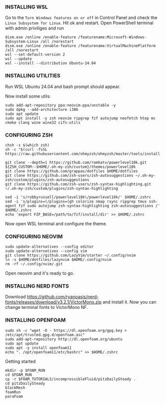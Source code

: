 ### INSTALLING WSL
Go to the `Turn Windows features on or off` in Control Panel and check the `Linux Subsystem for Linux`. Hit ok and restart.
Open PowerShell terminal with admin priviliges and run
```
dism.exe /online /enable-feature /featurename:Microsoft-Windows-Subsystem-Linux /all /norestart
dism.exe /online /enable-feature /featurename:VirtualMachinePlatform /all /norestart
wsl --set-default-version 2
wsl --update
wsl --install --distribution Ubuntu-24.04
```

### INSTALLING UTILITIES
Run WSL Ubuntu 24.04 and bash prompt should appear. 

Now install some utils:
```
sudo add-apt-repository ppa:neovim-ppa/unstable -y
sudo dpkg --add-architecture i386
sudo apt update
sudo apt install -y zsh neovim ripgrep fzf autojump neofetch htop mc cmake clang wine wine32 cifs-utils
```

### CONFIGURING ZSH
```
chsh -s $(which zsh)
sh -c "$(curl -fsSL https://raw.githubusercontent.com/ohmyzsh/ohmyzsh/master/tools/install.sh)"

git clone --depth=1 https://github.com/romkatv/powerlevel10k.git ${ZSH_CUSTOM:-$HOME/.oh-my-zsh/custom}/themes/powerlevel10k
git clone https://github.com/grappas/dotfiles $HOME/dotfiles
git clone https://github.com/zsh-users/zsh-autosuggestions ~/.oh-my-zsh/custom/plugins/zsh-autosuggestions
git clone https://github.com/zsh-users/zsh-syntax-highlighting.git ~/.oh-my-zsh/custom/plugins/zsh-syntax-highlighting

sed -i 's/robbyrussell/powerlevel10k\/powerlevel10k/' $HOME/.zshrc
sed -i 's/plugins=(/plugins=(gh colorize nmap rsync ripgrep tmux ssh-agent fzf sudo autojump zsh-syntax-highlighting zsh-autosuggestions /' $HOME/.zshrc
echo 'export FZF_BASE=/path/to/fzf/install/dir' >> $HOME/.zshrc
```
Now open WSL terminal and configure the theme.


### CONFIGURING NEOVIM
```
sudo update-alternatives --config editor
sudo update-alternatives --config vim
git clone https://github.com/LazyVim/starter ~/.config/nvim
ln -s $HOME/dotfiles/lazynvim $HOME/.config/nvim
rm -rf ~/.config/nvim/.git
```
Open neovim and it's ready to go.

### INSTALLING NERD FONTS
Download https://github.com/ryanoasis/nerd-fonts/releases/download/v3.2.1/VictorMono.zip
and install it. Now you can change terminal fonts to VictorMono NF.

### INSTALLING OPENFOAM
```
sudo sh -c "wget -O - https://dl.openfoam.org/gpg.key > /etc/apt/trusted.gpg.d/openfoam.asc"
sudo add-apt-repository http://dl.openfoam.org/ubuntu
sudo apt update
sudo apt -y install openfoam11
echo ". /opt/openfoam11/etc/bashrc" >> $HOME/.zshrc
```

Getting started
```
mkdir -p $FOAM_RUN
cd $FOAM_RUN
cp -r $FOAM_TUTORIALS/incompressibleFluid/pitzDailySteady .
cd pitzDailySteady
blockMesh
foamRun
paraFoam
```
